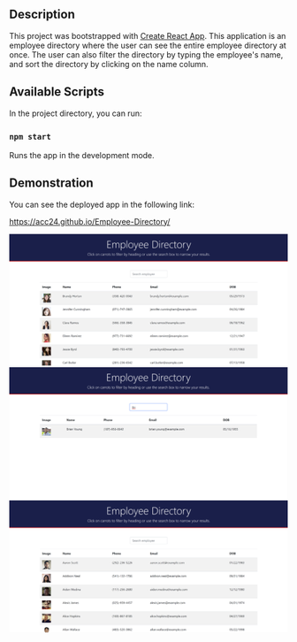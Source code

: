 ## Description
This project was bootstrapped with [Create React App](https://github.com/facebook/create-react-app). This application is an employee directory where the user can see the entire employee directory at once. The user can also filter the directory by typing the employee's name, and sort the directory by clicking on the name column.

## Available Scripts

In the project directory, you can run:

### `npm start`

Runs the app in the development mode.

## Demonstration

You can see the deployed app in the following link: 

https://acc24.github.io/Employee-Directory/
<br>

<img src= "public/assets/2020-10-28.png">
<img src= "public/assets/2020-10-28 (1).png">
<img src= "public/assets/2020-10-28 (2).png">







